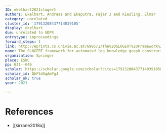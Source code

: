 ```yaml
---
ID: ekelhart2021slogert
authors: Ekelhart, Andreas and Ekaputra, Fajar J and Kiesling, Elmar
category: unrelated
cluster_id: '17913208437714039105'
display: ekelhart
due: unrelated to GDPR
entrytype: inproceedings
forward_steps: 1
link: http://eprints.cs.univie.ac.at/6995/1/The%20SLOGERT%20Framework%20for%20Automated%20Log%20Knowledge%20Graph%20Construction.pdf
name: The SLOGERT framework for automated log knowledge graph construction
organization: Springer
place: ESWC
pp: 631--646
scholar: https://scholar.google.com/scholar?cites=17913208437714039105&as_sdt=2005&sciodt=0,5&hl=en
scholar_id: QbF5dSqAmPgJ
scholar_ok: true
year: 2021

---
```


# References

- [[kirrane2018a]]
